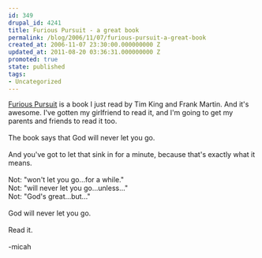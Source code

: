 ```yaml
---
id: 349
drupal_id: 4241
title: Furious Pursuit - a great book
permalink: /blog/2006/11/07/furious-pursuit-a-great-book
created_at: 2006-11-07 23:30:00.000000000 Z
updated_at: 2011-08-20 03:36:31.000000000 Z
promoted: true
state: published
tags:
- Uncategorized
---
```

<a href="http://www.amazon.com/gp/redirect.html?ie=UTF8&amp;location=http%3A%2F%2Fwww.amazon.com%2FFurious-Pursuit-Why-Will-Never%2Fdp%2F1400071496%2Fsr%3D8-1%2Fqid%3D1162903796%3Fie%3DUTF8%26s%3Dbooks&amp;tag=reddingbrothe-20&amp;linkCode=ur2&amp;camp=1789&amp;creative=9325">Furious Pursuit</a> is a book I just read by Tim King and Frank Martin. And it's awesome. I've gotten my girlfriend to read it, and I'm going to get my parents and friends to read it too.<br /><br />The book says that God will never let you go.<br /><br />And you've got to let that sink in for a minute, because that's exactly what it means. <br /><br />Not: "won't let you go...for a while."<br />Not: "will never let you go...unless..."<br />Not: "God's great...but..."<br /><br />God will never let you go.<br /><br />Read it.<br /><br />-micah
